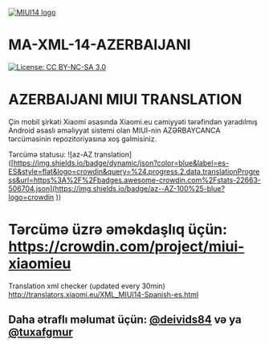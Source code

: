 [![MIUI14 logo](https://i.imgur.com/idmH8Nu.png)](https://xiaomi.eu/)

# MA-XML-14-AZERBAIJANI

[![License: CC BY-NC-SA 3.0](https://img.shields.io/badge/license-CC%20BY--NC--SA%203.0-lightgrey.svg)](http://creativecommons.org/licenses/by-nc-sa/3.0/)

# AZERBAIJANI MIUI TRANSLATION

Çin mobil şirkəti Xiaomi əsasında Xiaomi.eu cəmiyyəti tərəfindən yaradılmış Android əsaslı əməliyyat sistemi olan MIUI-nin AZƏRBAYCANCA tərcüməsinin repozitoriyasına xoş gəlmisiniz.

Tərcümə statusu: ![az-AZ translation]([https://img.shields.io/badge/dynamic/json?color=blue&label=es-ES&style=flat&logo=crowdin&query=%24.progress.2.data.translationProgress&url=https%3A%2F%2Fbadges.awesome-crowdin.com%2Fstats-22663-506704.json](https://img.shields.io/badge/az--AZ-100%25-blue?logo=crowdin
))

# Tərcümə üzrə əməkdaşlıq üçün: https://crowdin.com/project/miui-xiaomieu

Translation xml checker (updated every 30min)
http://translators.xiaomi.eu/XML_MIUI14-Spanish-es.html

## Daha ətraflı məlumat üçün:  [@deivids84](https://github.com/deivids84) və ya [@tuxafgmur](https://github.com/Dhollmen)
